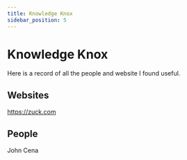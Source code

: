 ```yaml
---
title: Knowledge Knox
sidebar_position: 5
---
```


# Knowledge Knox

Here is a record of all the people and website I found useful.

## Websites

https://zuck.com

## People

John Cena